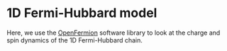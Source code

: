 # 1D Fermi-Hubbard model

Here, we use the [OpenFermion](https://github.com/quantumlib/OpenFermion) software library to look at the charge and spin dynamics of the 1D Fermi-Hubbard chain.
